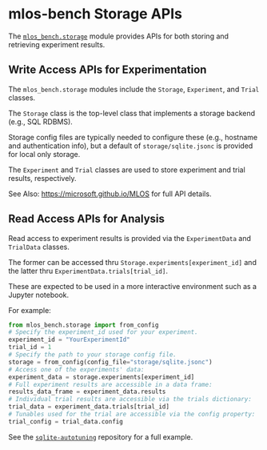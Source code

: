 # mlos-bench Storage APIs

The [`mlos_bench.storage`](./) module provides APIs for both storing and retrieving experiment results.

## Write Access APIs for Experimentation

The `mlos_bench.storage` modules include the `Storage`, `Experiment`, and `Trial` classes.

The `Storage` class is the top-level class that implements a storage backend (e.g., SQL RDBMS).

Storage config files are typically needed to configure these (e.g., hostname and authentication info), but a default of `storage/sqlite.jsonc` is provided for local only storage.

The `Experiment` and `Trial` classes are used to store experiment and trial results, respectively.

See Also: <https://microsoft.github.io/MLOS> for full API details.

## Read Access APIs for Analysis

Read access to experiment results is provided via the `ExperimentData` and `TrialData` classes.

The former can be accessed thru `Storage.experiments[experiment_id]` and the latter thru `ExperimentData.trials[trial_id]`.

These are expected to be used in a more interactive environment such as a Jupyter notebook.

For example:

```python
from mlos_bench.storage import from_config
# Specify the experiment_id used for your experiment.
experiment_id = "YourExperimentId"
trial_id = 1
# Specify the path to your storage config file.
storage = from_config(config_file="storage/sqlite.jsonc")
# Access one of the experiments' data:
experiment_data = storage.experiments[experiment_id]
# Full experiment results are accessible in a data frame:
results_data_frame = experiment_data.results
# Individual trial results are accessible via the trials dictionary:
trial_data = experiment_data.trials[trial_id]
# Tunables used for the trial are accessible via the config property:
trial_config = trial_data.config
```

See the [`sqlite-autotuning`](https://github.com/Microsoft-CISL/sqlite-autotuning) repository for a full example.
